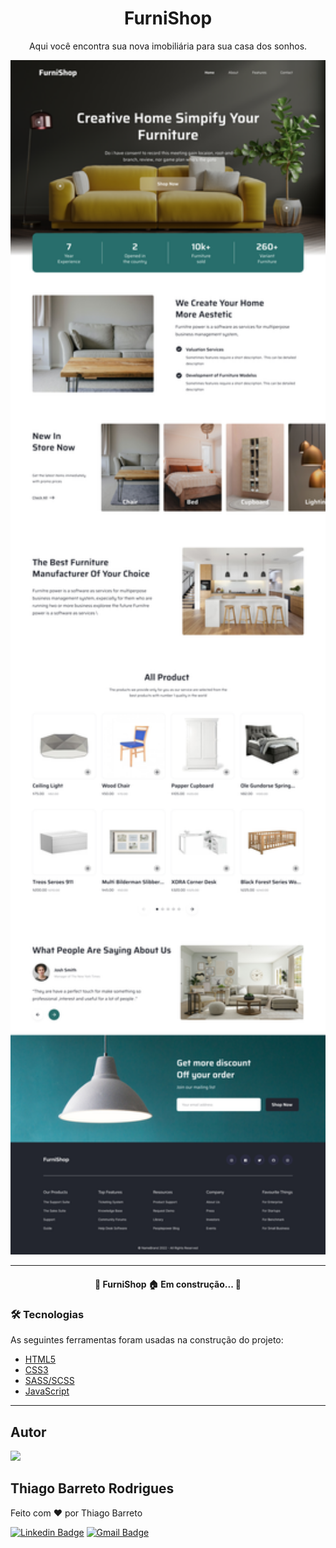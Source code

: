 <h1 align="center">FurniShop</h1>

<p align="center">Aqui você encontra sua nova imobiliária para sua casa dos sonhos.</p>

<img src="assets/svg/Furniture-Web.jpg" width="620">

---

<h4 align="center"> 
	🚧  FurniShop 🏠 Em construção...  🚧
</h4>

### 🛠 Tecnologias

As seguintes ferramentas foram usadas na construção do projeto:

- [HTML5](https://www.w3schools.com/html/)
- [CSS3](https://www.w3schools.com/css/)
- [SASS/SCSS](https://www.w3schools.com/sass/)
- [JavaScript](https://www.w3schools.com/js/)
---
## Autor

<img src="https://raw.githubusercontent.com/gist/Thiago-Barreto-R/0205c7f3bd8da20437c602d1806acf14/raw/4838ff7a6a278d981ae6e1bb747b0f3b56e84dc7/FotoOfc.svg" width="100">

## Thiago Barreto Rodrigues

Feito com :heart: por Thiago Barreto

[![Linkedin Badge](https://img.shields.io/badge/-Thiago_Rodrigues-blue?style=flat-square&logo=Linkedin&logoColor=white&link=https://www.linkedin.com/in/thiago-barreto-rodrigues/)](https://www.linkedin.com/in/thiago-barreto-rodrigues/) 
[![Gmail Badge](https://img.shields.io/badge/-tbarreto585@gmail.com-c14438?style=flat-square&logo=Gmail&logoColor=white&link=mailto:tbarreto585@gmail.com)](mailto:tbarreto585@gmail.com)